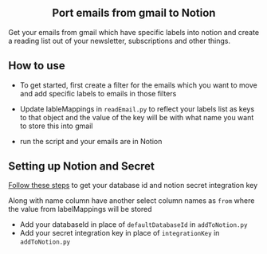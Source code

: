<div align="center">

## Port emails from gmail to Notion

</div>

Get your emails from gmail which have specific labels into notion and create a reading list out of your newsletter, subscriptions and other things.

## How to use

- To get started, first create a filter for the emails which you want to move and add specific labels to emails in those filters

- Update lableMappings in `readEmail.py` to reflect your labels list as keys to that object and the value of the key will be with what name you want to store this into gmail

- run the script and your emails are in Notion

## Setting up Notion and Secret

[Follow these steps](https://developers.notion.com/docs) to get your database id and notion secret integration key

Along with name column have another select column names as `from` where the value from labelMappings will be stored

- Add your databaseId in place of `defaultDatabaseId` in `addToNotion.py`
- Add your secret integration key in place of `integrationKey` in `addToNotion.py`
